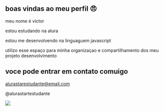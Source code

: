 ## boas vindas ao meu perfil 😠

meu nome é victor

estou estudando na alura 

estou me desenvolvendo na linguaguem javascript

utilizo esse espaço para minha  organizaçao e compartilhamento dos meu projeto desenvolvimento 

## voce pode entrar em contato comuigo

alurastarestudante@email.com

@alurastartestudante

![](https://media1.tenor.com/m/4S9hWk6W15kAAAAC/brasil-spfc.gif)
